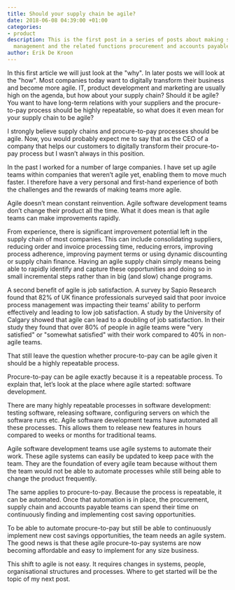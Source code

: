 ```yaml
---
title: Should your supply chain be agile?
date: 2018-06-08 04:39:00 +01:00
categories:
- product
description: This is the first post in a series of posts about making supply chain
  management and the related functions procurement and accounts payable more agile.
author: Erik De Kroon
---
```


In this first article we will just look at the "why". In later posts we will look at the "how".
Most companies today want to digitally transform their business and become more agile. IT, product development and marketing are usually high on the agenda, but how about your supply chain? Should it be agile? You want to have long-term relations with your suppliers and the procure-to-pay process should be highly repeatable, so what does it even mean for your supply chain to be agile?

I strongly believe supply chains and procure-to-pay processes should be agile. Now, you would probably expect me to say that as the CEO of a company that helps our customers to digitally transform their procure-to-pay process but I wasn’t always in this position.

In the past I worked for a number of large companies. I have set up agile teams within companies that weren’t agile yet, enabling them to move much faster. I therefore have a very personal and first-hand experience of both the challenges and the rewards of making teams more agile.

Agile doesn’t mean constant reinvention. Agile software development teams don’t change their product all the time. What it does mean is that agile teams can make improvements rapidly.

From experience, there is significant improvement potential left in the supply chain of most companies. This can include consolidating suppliers, reducing order and invoice processing time, reducing errors, improving process adherence, improving payment terms or using dynamic discounting or supply chain finance. Having an agile supply chain simply means being able to rapidly identify and capture these opportunities and doing so in small incremental steps rather than in big (and slow) change programs.

A second benefit of agile is job satisfaction. A survey by Sapio Research found that 82% of UK finance professionals surveyed said that poor invoice process management was impacting their teams’ ability to perform effectively and leading to low job satisfaction. A study by the University of Calgary showed that agile can lead to a doubling of job satisfaction. In their study they found that over 80% of people in agile teams were "very satisfied" or "somewhat satisfied" with their work compared to 40% in non-agile teams.

That still leave the question whether procure-to-pay can be agile given it should be a highly repeatable process.

Procure-to-pay can be agile exactly because it is a repeatable process. To explain that, let’s look at the place where agile started: software development.

There are many highly repeatable processes in software development: testing software, releasing software, configuring servers on which the software runs etc. Agile software development teams have automated all these processes. This allows them to release new features in hours compared to weeks or months for traditional teams.

Agile software development teams use agile systems to automate their work. These agile systems can easily be updated to keep pace with the team. They are the foundation of every agile team because without them the team would not be able to automate processes while still being able to change the product frequently.

The same applies to procure-to-pay. Because the process is repeatable, it can be automated. Once that automation is in place, the procurement, supply chain and accounts payable teams can spend their time on continuously finding and implementing cost saving opportunities.

To be able to automate procure-to-pay but still be able to continuously implement new cost savings opportunities, the team needs an agile system. The good news is that these agile procure-to-pay systems are now becoming affordable and easy to implement for any size business.

This shift to agile is not easy. It requires changes in systems, people, organisational structures and processes. Where to get started will be the topic of my next post.